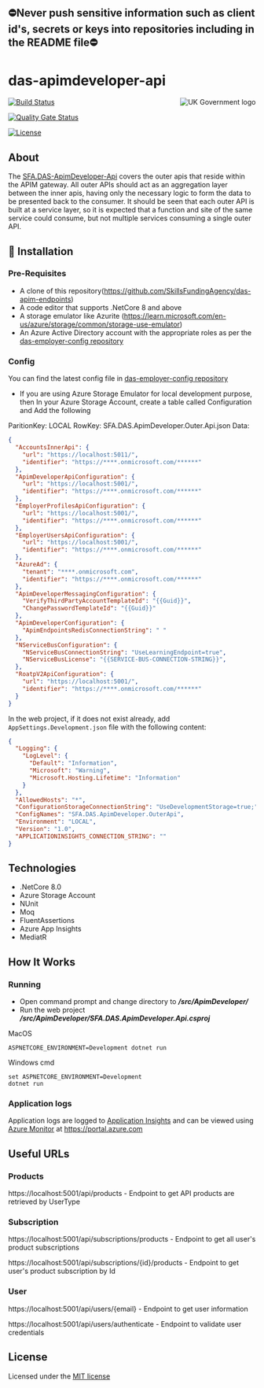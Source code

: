 ﻿## ⛔Never push sensitive information such as client id's, secrets or keys into repositories including in the README file⛔

# das-apimdeveloper-api

<img src="https://avatars.githubusercontent.com/u/9841374?s=200&v=4" align="right" alt="UK Government logo">

[![Build Status](https://sfa-gov-uk.visualstudio.com/Digital%20Apprenticeship%20Service/_apis/build/status%2FAPIM%2Fdas-apim-endpoints-ApimDeveloper?repoName=SkillsFundingAgency%2Fdas-apim-endpoints&branchName=refs%2Fpull%2F1661%2Fmerge)](https://sfa-gov-uk.visualstudio.com/Digital%20Apprenticeship%20Service/_build/latest?definitionId=2860&repoName=SkillsFundingAgency%2Fdas-apim-endpoints&branchName=refs%2Fpull%2F1661%2Fmerge)

[![Quality Gate Status](https://sonarcloud.io/api/project_badges/measure?project=SkillsFundingAgency_das-apim-endpoints_ApimDeveloper&metric=alert_status)](https://sonarcloud.io/summary/new_code?id=SkillsFundingAgency_das-apim-endpoints_ApimDeveloper)

[![License](https://img.shields.io/badge/license-MIT-lightgrey.svg?longCache=true&style=flat-square)](https://en.wikipedia.org/wiki/MIT_License)

## About

The [SFA.DAS-ApimDeveloper-Api](https://github.com/SkillsFundingAgency/das-apim-endpoints/tree/029667d9f1023409a610019a2b89833bc56adfbb/src/ApimDeveloper) covers the outer apis that reside within the APIM gateway. All outer APIs should act as an aggregation layer between the inner apis, having only the necessary logic to form the data to be presented back to the consumer. It should be seen that each outer API is built at a service layer, so it is expected that a function and site of the same service could consume, but not multiple services consuming a single outer API.

## 🚀 Installation

### Pre-Requisites
* A clone of this repository(https://github.com/SkillsFundingAgency/das-apim-endpoints)
* A code editor that supports .NetCore 8 and above
* A storage emulator like Azurite (https://learn.microsoft.com/en-us/azure/storage/common/storage-use-emulator)
* An Azure Active Directory account with the appropriate roles as per the [das-employer-config repository](https://github.com/SkillsFundingAgency/das-employer-config/blob/master/das-apim-endpoints/SFA.DAS.ApimDeveloper.OuterApi.json)

### Config
You can find the latest config file in [das-employer-config repository](https://github.com/SkillsFundingAgency/das-employer-config/blob/master/das-apim-endpoints/SFA.DAS.ApimDeveloper.OuterApi.json)

* If you are using Azure Storage Emulator for local development purpose, then In your Azure Storage Account, create a table called Configuration and Add the following

ParitionKey: LOCAL
RowKey: SFA.DAS.ApimDeveloper.Outer.Api.json
Data:
```json
{
  "AccountsInnerApi": {
    "url": "https://localhost:5011/",
    "identifier": "https://****.onmicrosoft.com/******"
  },
  "ApimDeveloperApiConfiguration": {
    "url": "https://localhost:5001/",
    "identifier": "https://****.onmicrosoft.com/******"
  },
  "EmployerProfilesApiConfiguration": {
    "url": "https://localhost:5001/",
    "identifier": "https://****.onmicrosoft.com/******"
  },
  "EmployerUsersApiConfiguration": {
    "url": "https://localhost:5001/",
    "identifier": "https://****.onmicrosoft.com/******"
  },
  "AzureAd": {
    "tenant": "****.onmicrosoft.com",
    "identifier": "https://****.onmicrosoft.com/******"
  },
  "ApimDeveloperMessagingConfiguration": {
    "VerifyThirdPartyAccountTemplateId": "{{Guid}}",
    "ChangePasswordTemplateId": "{{Guid}}"
  },
  "ApimDeveloperConfiguration": {
    "ApimEndpointsRedisConnectionString": " "
  },
  "NServiceBusConfiguration": {
    "NServiceBusConnectionString": "UseLearningEndpoint=true",
    "NServiceBusLicense": "{{SERVICE-BUS-CONNECTION-STRING}}",
  },
  "RoatpV2ApiConfiguration": {
    "url": "https://localhost:5001/",
    "identifier": "https://****.onmicrosoft.com/******"
  }
}
```

In the web project, if it does not exist already, add `AppSettings.Development.json` file with the following content:

```json
{
  "Logging": {
    "LogLevel": {
      "Default": "Information",
      "Microsoft": "Warning",
      "Microsoft.Hosting.Lifetime": "Information"
    }
  },
  "AllowedHosts": "*",
  "ConfigurationStorageConnectionString": "UseDevelopmentStorage=true;",
  "ConfigNames": "SFA.DAS.ApimDeveloper.OuterApi",
  "Environment": "LOCAL",
  "Version": "1.0",
  "APPLICATIONINSIGHTS_CONNECTION_STRING": ""
}
```

## Technologies
* .NetCore 8.0
* Azure Storage Account
* NUnit
* Moq
* FluentAssertions
* Azure App Insights
* MediatR

## How It Works

### Running

* Open command prompt and change directory to _**/src/ApimDeveloper/**_
* Run the web project _**/src/ApimDeveloper/SFA.DAS.ApimDeveloper.Api.csproj**_

MacOS
```
ASPNETCORE_ENVIRONMENT=Development dotnet run
```
Windows cmd
```
set ASPNETCORE_ENVIRONMENT=Development
dotnet run
```

### Application logs
Application logs are logged to [Application Insights](https://learn.microsoft.com/en-us/azure/azure-monitor/app/app-insights-overview) and can be viewed using [Azure Monitor](https://learn.microsoft.com/en-us/azure/azure-monitor/overview) at https://portal.azure.com

## Useful URLs

### Products
https://localhost:5001/api/products - Endpoint to get API products are retrieved by UserType

### Subscription

https://localhost:5001/api/subscriptions/products - Endpoint to get all user's product subscriptions

https://localhost:5001/api/subscriptions/{id}/products - Endpoint to get user's product subscription by Id

### User

https://localhost:5001/api/users/{email} - Endpoint to get user information

https://localhost:5001/api/users/authenticate - Endpoint to validate user credentials

## License

Licensed under the [MIT license](LICENSE)